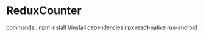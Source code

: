 # ReduxCounter

commands  : 
  npm install  //install dependencies
  npx react-native run-android
  
